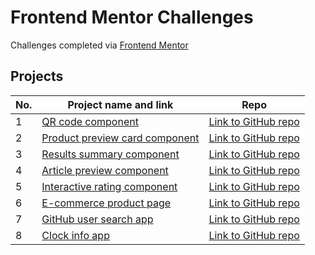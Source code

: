 # Frontend Mentor Challenges

Challenges completed via [Frontend Mentor](https://www.frontendmentor.io/)

## Projects

| No. | Project name and link                                                                                   | Repo                                                                                                       |
| --- | ------------------------------------------------------------------------------------------------------- | ---------------------------------------------------------------------------------------------------------- |
| 1   | [QR code component](https://frontend-mentor-challenges.onrender.com/qr-code-component/)                 | [Link to GitHub repo](https://github.com/donth77/frontendmentor-challenges/tree/main/qr-code-component)    |
| 2   | [Product preview card component](https://frontend-mentor-challenges.onrender.com/product-preview-card/) | [Link to GitHub repo](https://github.com/donth77/frontendmentor-challenges/tree/main/product-preview-card) |
| 3   | [Results summary component](https://frontend-mentor-challenges.onrender.com/results-summary/)           | [Link to GitHub repo](https://github.com/donth77/frontendmentor-challenges/tree/main/results-summary)      |
| 4   | [Article preview component](https://frontend-mentor-challenges.onrender.com/article-preview/)           | [Link to GitHub repo](https://github.com/donth77/frontendmentor-challenges/tree/main/article-preview)      |
| 5   | [Interactive rating component](https://frontend-mentor-challenges.onrender.com/interactive-rating/)     | [Link to GitHub repo](https://github.com/donth77/frontendmentor-challenges/tree/main/interactive-rating/)  |
| 6   | [E-commerce product page](https://e-commerce-product-page-frontend-mentor.onrender.com/)                | [Link to GitHub repo](https://github.com/donth77/frontendmentor-challenges/tree/main/ecommerce-product/)   |
| 7   | [GitHub user search app](https://github-user-search-frontend-mentor.onrender.com/)                      | [Link to GitHub repo](https://github.com/donth77/frontendmentor-challenges/tree/main/github-user-search/)  |
| 8   | [Clock info app](https://clock-app-frontend-mentor.onrender.com/)                                       | [Link to GitHub repo](https://github.com/donth77/frontendmentor-challenges/tree/main/clock-app/)           |
